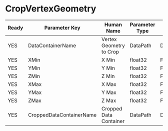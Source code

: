 # CropVertexGeometry #

| Ready | Parameter Key | Human Name | Parameter Type | Parameter Class |
|-------|---------------|------------|-----------------|----------------|
| YES | DataContainerName | Vertex Geometry to Crop | DataPath | DataGroupSelectionParameter |
| YES | XMin | X Min | float32 | Float32Parameter |
| YES | YMin | Y Min | float32 | Float32Parameter |
| YES | ZMin | Z Min | float32 | Float32Parameter |
| YES | XMax | X Max | float32 | Float32Parameter |
| YES | YMax | Y Max | float32 | Float32Parameter |
| YES | ZMax | Z Max | float32 | Float32Parameter |
| YES | CroppedDataContainerName | Cropped Data Container | DataPath | DataGroupCreationParameter |
